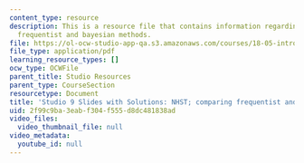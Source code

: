 ```yaml
---
content_type: resource
description: This is a resource file that contains information regarding NHST; comparing
  frequentist and bayesian methods.
file: https://ol-ocw-studio-app-qa.s3.amazonaws.com/courses/18-05-introduction-to-probability-and-statistics-spring-2014/2f99c9ba3eabf304f555d8dc481838ad_MIT18_05S14_studio9slides.pdf
file_type: application/pdf
learning_resource_types: []
ocw_type: OCWFile
parent_title: Studio Resources
parent_type: CourseSection
resourcetype: Document
title: 'Studio 9 Slides with Solutions: NHST; comparing frequentist and Bayesian methods'
uid: 2f99c9ba-3eab-f304-f555-d8dc481838ad
video_files:
  video_thumbnail_file: null
video_metadata:
  youtube_id: null
---
```

